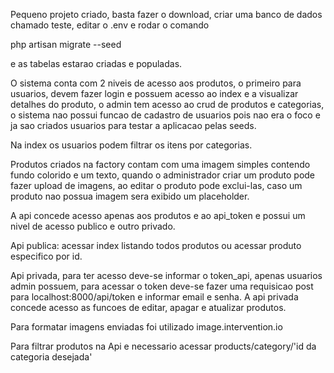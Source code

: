 Pequeno projeto criado, basta fazer o download, criar uma banco de dados chamado teste, editar o .env e rodar o comando 

php artisan migrate --seed

e as tabelas estarao criadas e populadas.

O sistema conta com 2 niveis de acesso aos produtos, o primeiro para usuarios, devem fazer login e possuem acesso ao index e a visualizar detalhes do produto, o admin tem acesso ao crud de produtos e categorias, o sistema nao possui funcao de cadastro de usuarios pois nao era o foco e ja sao criados usuarios para testar a aplicacao pelas seeds.

Na index os usuarios podem filtrar os itens por categorias.

Produtos criados na factory contam com uma imagem simples contendo fundo colorido e um texto, quando o administrador criar um produto pode fazer upload de imagens, ao editar o produto pode exclui-las, caso um produto nao possua imagem sera exibido um placeholder.

A api concede acesso apenas aos produtos e ao api_token e possui um nivel de acesso publico e outro privado.

Api publica: acessar index listando todos produtos ou acessar produto especifico por id.

Api privada, para ter acesso deve-se informar o token_api, apenas usuarios admin possuem, para acessar o token deve-se fazer uma requisicao post para localhost:8000/api/token e informar email e senha. A api privada concede acesso as funcoes de editar, apagar e atualizar produtos.

Para formatar imagens enviadas foi utilizado image.intervention.io

Para filtrar produtos na Api e necessario acessar products/category/'id da categoria desejada'
